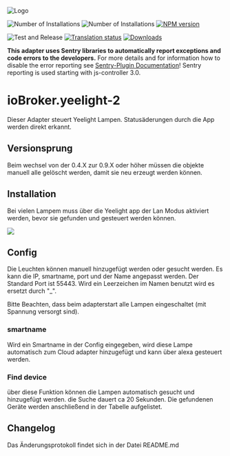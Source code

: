 ![Logo](admin/yeelight.png)

![Number of Installations](http://iobroker.live/badges/yeelight-2-installed.svg)
![Number of Installations](http://iobroker.live/badges/yeelight-2-stable.svg)
[![NPM version](http://img.shields.io/npm/v/iobroker.yeelight-2.svg)](https://www.npmjs.com/package/iobroker.yeelight-2)

![Test and Release](https://github.com/iobroker-community-adapters/ioBroker.yeelight-2/workflows/Test%20and%20Release/badge.svg)
[![Translation status](https://weblate.iobroker.net/widgets/adapters/-/yeelight-2/svg-badge.svg)](https://weblate.iobroker.net/engage/adapters/?utm_source=widget)
[![Downloads](https://img.shields.io/npm/dm/iobroker.yeelight-2.svg)](https://www.npmjs.com/package/iobroker.yeelight-2)

**This adapter uses Sentry libraries to automatically report exceptions and code errors to the developers.** For more details and for information how to disable the error reporting see [Sentry-Plugin Documentation](https://github.com/ioBroker/plugin-sentry#plugin-sentry)! Sentry reporting is used starting with js-controller 3.0.

# ioBroker.yeelight-2

Dieser Adapter steuert Yeelight Lampen. Statusäderungen durch die App werden direkt erkannt.
## Versionsprung
Beim wechsel von der 0.4.X zur 0.9.X oder höher müssen die objekte manuell alle gelöscht werden, damit sie neu erzeugt werden können.

## Installation

Bei vielen Lampem muss über die Yeelight app der Lan Modus aktiviert werden, bevor sie gefunden und gesteuert werden können. 

![](admin/lan.jpg)

## Config
Die Leuchten können manuell hinzugefügt werden oder gesucht werden. Es kann die IP, smartname, port und der Name angepasst werden. Der Standard Port ist 55443. Wird ein Leerzeichen im Namen benutzt wird es ersetzt durch "_". 

Bitte Beachten, dass beim adapterstart alle Lampen eingeschaltet (mit Spannung versorgt sind).

### smartname
Wird ein Smartname in der Config eingegeben, wird diese Lampe automatisch zum Cloud adapter hinzugefügt und kann über alexa gesteuert werden.

### Find device
über diese Funktion können die Lampen automatisch gesucht und hinzugefügt werden. die Suche dauert ca 20 Sekunden. Die gefundenen Geräte werden anschließend in der Tabelle aufgelistet.


## Changelog
Das Änderungsprotokoll findet sich in der Datei README.md